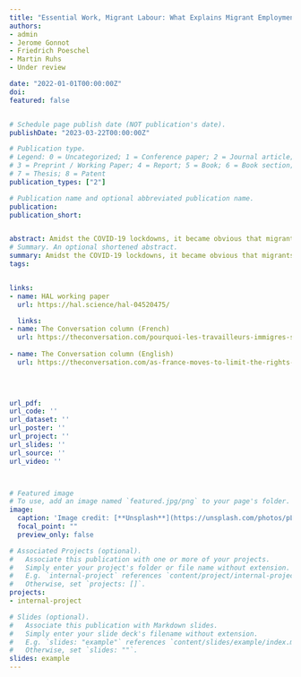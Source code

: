 ```yaml
---
title: "Essential Work, Migrant Labour: What Explains Migrant Employment in European Key Sectors?"
authors: 
- admin
- Jerome Gonnot
- Friedrich Poeschel
- Martin Ruhs
- Under review

date: "2022-01-01T00:00:00Z"
doi: 
featured: false


# Schedule page publish date (NOT publication's date).
publishDate: "2023-03-22T00:00:00Z"

# Publication type.
# Legend: 0 = Uncategorized; 1 = Conference paper; 2 = Journal article;
# 3 = Preprint / Working Paper; 4 = Report; 5 = Book; 6 = Book section;
# 7 = Thesis; 8 = Patent
publication_types: ["2"]

# Publication name and optional abbreviated publication name.
publication: 
publication_short: 


abstract: Amidst the COVID-19 lockdowns, it became obvious that migrants play a critical role in economic sectors that are essential to the functioning of everyday life. Are they over-represented in these sectors, and how is the use of migrant labour linked to structural factors in the provision of essential services? Using micro data from the EU Labour Force Survey (EU-LFS) 2011-2020 for 17 countries, this paper investigates the extent and the drivers of migrants’ over-representation in key sectors (e.g. health, long-term care, food supply) relative to the rest of the economy. We measure the difference in the probability of working in key sectors for various types of migrants to similar natives across countries of destination. Our results show that in most countries, migrants are over-represented with respect to native-born workers after accounting for individual characteristics. We also provide an overview of the correlation between this residual over-representation and potential structural factors. We find a strong and robust correlation between migrants’ relative employment probability in key sectors and precarious job conditions, the degree of autonomy and flexibility at work, as well as attitudes to migrants, both at the country-level and across sub-national regions.
# Summary. An optional shortened abstract.
summary: Amidst the COVID-19 lockdowns, it became obvious that migrants play a critical role in economic sectors that are essential to the functioning of everyday life. Are they over-represented in these sectors, and how is the use of migrant labour linked to structural factors in the provision of essential services? Using micro data from the EU Labour Force Survey (EU-LFS) 2011-2020 for 17 countries, this paper investigates the extent and the drivers of migrants’ over-representation in key sectors (e.g. health, long-term care, food supply) relative to the rest of the economy. We measure the difference in the probability of working in key sectors for various types of migrants to similar natives across countries of destination. Our results show that in most countries, migrants are over-represented with respect to native-born workers after accounting for individual characteristics. We also provide an overview of the correlation between this residual over-representation and potential structural factors. We find a strong and robust correlation between migrants’ relative employment probability in key sectors and precarious job conditions, the degree of autonomy and flexibility at work, as well as attitudes to migrants, both at the country-level and across sub-national regions.
tags: 


links: 
- name: HAL working paper
  url: https://hal.science/hal-04520475/

  links: 
- name: The Conversation column (French)
  url: https://theconversation.com/pourquoi-les-travailleurs-immigres-sont-ils-surrepresentes-dans-les-secteurs-essentiels-219980
  
- name: The Conversation column (English)
  url: https://theconversation.com/as-france-moves-to-limit-the-rights-of-migrants-research-reveals-just-how-reliant-on-them-it-is-220243


  
  
url_pdf: 
url_code: ''
url_dataset: ''
url_poster: ''
url_project: ''
url_slides: ''
url_source: ''
url_video: ''



# Featured image
# To use, add an image named `featured.jpg/png` to your page's folder. 
image:
  caption: 'Image credit: [**Unsplash**](https://unsplash.com/photos/pLCdAaMFLTE)'
  focal_point: ""
  preview_only: false

# Associated Projects (optional).
#   Associate this publication with one or more of your projects.
#   Simply enter your project's folder or file name without extension.
#   E.g. `internal-project` references `content/project/internal-project/index.md`.
#   Otherwise, set `projects: []`.
projects:
- internal-project

# Slides (optional).
#   Associate this publication with Markdown slides.
#   Simply enter your slide deck's filename without extension.
#   E.g. `slides: "example"` references `content/slides/example/index.md`.
#   Otherwise, set `slides: ""`.
slides: example
---
```

